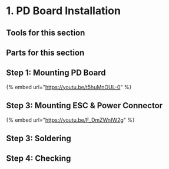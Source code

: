 # 1. PD Board Installation



## Tools for this section





## Parts for this section









## Step 1: Mounting PD Board



{% embed url="https://youtu.be/t5huMnOUL-0" %}





## Step 3: Mounting ESC & Power Connector

{% embed url="https://youtu.be/F_DmZWnIW2g" %}





## Step 3: Soldering





## Step 4: Checking&#x20;



